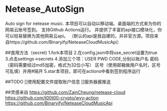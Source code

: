 # Netease_AutoSign
Auto sign for netease music.
本项目可以自动以移动端、桌面端的方式来为你的网易云账号签到。
支持Github Actions运行。
并提供了丰富的api接口模块化，你可以轻易替换为其他网易云api。
（默认的api是我自建的，并非官方源。项目来自https://github.com/Binaryify/NeteaseCloudMusicApi）



##食用方法（secret)
1.fork本项目
2.在config.json中将use_secret设置为true
3.点击settings→secrets
4.添加三个项：USER PWD CODE,分别以账户名 密码（密码需要经过md5加密，格式为32位小写） 区号（使用邮箱做用户名时，区号可乱填）并用#隔开
5.star本项目，即可在actions中看到签到程序运行

##TODO
[]使用配置文件提取账户信息
[]服务器酱推送

##灵感来自
https://github.com/ZainCheung/netease-cloud
https://github.com/t00t00-crypto/wyy-action
https://github.com/Binaryify/NeteaseCloudMusicApi
